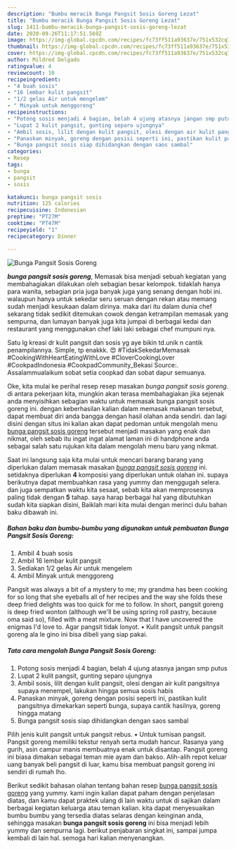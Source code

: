 ```yaml
---
description: "Bumbu meracik Bunga Pangsit Sosis Goreng Lezat"
title: "Bumbu meracik Bunga Pangsit Sosis Goreng Lezat"
slug: 1411-bumbu-meracik-bunga-pangsit-sosis-goreng-lezat
date: 2020-09-26T11:17:51.569Z
image: https://img-global.cpcdn.com/recipes/fc73ff511a93637e/751x532cq70/bunga-pangsit-sosis-goreng-foto-resep-utama.jpg
thumbnail: https://img-global.cpcdn.com/recipes/fc73ff511a93637e/751x532cq70/bunga-pangsit-sosis-goreng-foto-resep-utama.jpg
cover: https://img-global.cpcdn.com/recipes/fc73ff511a93637e/751x532cq70/bunga-pangsit-sosis-goreng-foto-resep-utama.jpg
author: Mildred Delgado
ratingvalue: 4
reviewcount: 10
recipeingredient:
- "4 buah sosis"
- "16 lembar kulit pangsit"
- "1/2 gelas Air untuk mengelem"
- " Minyak untuk menggoreng"
recipeinstructions:
- "Potong sosis menjadi 4 bagian, belah 4 ujung atasnya jangan smp putus"
- "Lupat 2 kulit pangsit, gunting separo ujungnya"
- "Ambil sosis, lilit dengan kulit pangsit, olesi dengan air kulit pangsitnya supaya menempel, lakukan hingga semua sosis habis"
- "Panaskan minyak, goreng dengan posisi seperti ini, pastikan kulit pangsitnya dimekarkan seperti bunga, supaya cantik hasilnya, goreng hingga matang"
- "Bunga pangsit sosis siap dihidangkan dengan saos sambal"
categories:
- Resep
tags:
- bunga
- pangsit
- sosis

katakunci: bunga pangsit sosis 
nutrition: 125 calories
recipecuisine: Indonesian
preptime: "PT27M"
cooktime: "PT47M"
recipeyield: "1"
recipecategory: Dinner

---
```



![Bunga Pangsit Sosis Goreng](https://img-global.cpcdn.com/recipes/fc73ff511a93637e/751x532cq70/bunga-pangsit-sosis-goreng-foto-resep-utama.jpg)

<b><i>bunga pangsit sosis goreng</i></b>, Memasak bisa menjadi sebuah kegiatan yang membahagiakan dilakukan oleh sebagian besar kelompok. tidaklah hanya para wanita, sebagian pria juga banyak juga yang senang dengan hobi ini. walaupun hanya untuk sekedar seru seruan dengan rekan atau memang sudah menjadi kesukaan dalam dirinya. maka dari itu dalam dunia chef sekarang tidak sedikit ditemukan cowok dengan ketrampilan memasak yang sempurna, dan lumayan banyak juga kita jumpai di berbagai kedai dan restaurant yang menggunakan chef laki laki sebagai chef mumpuni nya.

Satu lg kreasi dr kulit pangsit dan sosis yg aye bikin td.unik n cantik penampilannya. Simple, tp enakkk. 😍 #TidakSekedarMemasak #CookingWithHeartEatingWithLove #CloverCookingLover #CookpadIndonesia #CookpadCommunity_Bekasi Source:. Assalammualaikum sobat setia coopkad dan sobat dapur semuanya.

Oke, kita mulai ke perihal resep resep masakan <i>bunga pangsit sosis goreng</i>. di antara pekerjaan kita, mungkin akan terasa membahagiakan jika sejenak anda menyisihkan sebagian waktu untuk memasak bunga pangsit sosis goreng ini. dengan keberhasilan kalian dalam memasak makanan tersebut, dapat membuat diri anda bangga dengan hasil olahan anda sendiri. dan lagi disini dengan situs ini kalian akan dapat pedoman untuk mengolah menu <u>bunga pangsit sosis goreng</u> tersebut menjadi masakan yang enak dan nikmat, oleh sebab itu ingat ingat alamat laman ini di handphone anda sebagai salah satu rujukan kita dalam mengolah menu baru yang nikmat.


Saat ini langsung saja kita mulai untuk mencari barang barang yang diperlukan dalam memasak masakan <u><i>bunga pangsit sosis goreng</i></u> ini. setidaknya diperlukan <b>4</b> komposisi yang diperlukan untuk olahan ini. supaya berikutnya dapat membuahkan rasa yang yummy dan menggugah selera. dan juga sempatkan waktu kita sesaat, sebab kita akan memprosesnya paling tidak dengan <b>5</b> tahap. saya harap berbagai hal yang dibutuhkan sudah kita siapkan disini, Baiklah mari kita mulai dengan merinci dulu bahan baku dibawah ini.

<!--inarticleads1-->

##### Bahan baku dan bumbu-bumbu yang digunakan untuk pembuatan Bunga Pangsit Sosis Goreng:

1. Ambil 4 buah sosis
1. Ambil 16 lembar kulit pangsit
1. Sediakan 1/2 gelas Air untuk mengelem
1. Ambil  Minyak untuk menggoreng


Pangsit was always a bit of a mystery to me; my grandma has been cooking for so long that she eyeballs all of her recipes and the way she folds these deep fried delights was too quick for me to follow. In short, pangsit goreng is deep fried wonton (although we&#39;ll be using spring roll pastry, because oma said so), filled with a meat mixture. Now that I have uncovered the enigmas I&#39;d love to. Agar pangsit tidak lonyot. • Kulit pangsit untuk pangsit goreng ala le gino ini bisa dibeli yang siap pakai. 

<!--inarticleads2-->

##### Tata cara mengolah Bunga Pangsit Sosis Goreng:

1. Potong sosis menjadi 4 bagian, belah 4 ujung atasnya jangan smp putus
1. Lupat 2 kulit pangsit, gunting separo ujungnya
1. Ambil sosis, lilit dengan kulit pangsit, olesi dengan air kulit pangsitnya supaya menempel, lakukan hingga semua sosis habis
1. Panaskan minyak, goreng dengan posisi seperti ini, pastikan kulit pangsitnya dimekarkan seperti bunga, supaya cantik hasilnya, goreng hingga matang
1. Bunga pangsit sosis siap dihidangkan dengan saos sambal


Pilih jenis kulit pangsit untuk pangsit rebus. • Untuk tumisan pangsit. Pangsit goreng memiliki tekstur renyah serta mudah hancur. Rasanya yang gurih, asin campur manis membuatnya enak untuk disantap. Pangsit goreng ini biasa dimakan sebagai teman mie ayam dan bakso. Alih-alih repot keluar uang banyak beli pangsit di luar, kamu bisa membuat pangsit goreng ini sendiri di rumah lho. 

Berikut sedikit bahasan olahan tentang bahan resep <u>bunga pangsit sosis goreng</u> yang yummy. kami ingin kalian dapat paham dengan penjelasan diatas, dan kamu dapat praktek ulang di lain waktu untuk di sajikan dalam berbagai kegiatan keluarga atau teman kalian. kita dapat menyesuaikan bumbu bumbu yang tersedia diatas selaras dengan keinginan anda, sehingga masakan <b>bunga pangsit sosis goreng</b> ini bisa menjadi lebih yummy dan sempurna lagi. berikut penjabaran singkat ini, sampai jumpa kembali di lain hal. semoga hari kalian menyenangkan.
